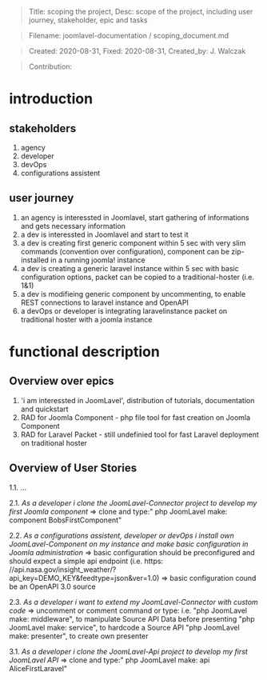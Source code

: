 
> Title:  scoping the project, Desc:   scope of the project, including user journey, stakeholder, epic and tasks

> Filename: joomlavel-documentation / scoping_document.md

> Created: 2020-08-31, Fixed: 2020-08-31, Created_by: J. Walczak

> Contribution: 



# introduction
## stakeholders
1. agency
2. developer
3. devOps
4. configurations assistent

## user journey
1. an agency is interessted in Joomlavel, start gathering of informations and gets necessary information 
2. a dev is interessted in Joomlavel and start to test it
3. a dev is creating first generic component within 5 sec with very slim commands (convention over configuration), component can be zip-installed in a running joomla! instance
4. a dev is creating a generic laravel instance within 5 sec with basic configuration options, packet can be copied to a traditional-hoster (i.e. 1&1)
5. a dev is modifieing generic component by uncommenting, to enable REST connections to laravel instance and OpenAPI
6. a devOps or developer is integrating laravelinstance packet on traditional hoster with a joomla instance

# functional description
## Overview over epics
1. 'i am interessted in JoomLavel', distribution of tutorials, documentation and quickstart
2. RAD for Joomla Component - php file tool for fast creation on Joomla Component
3. RAD for Laravel Packet - still undefinied tool for fast Laravel deployment on traditional hoster

## Overview of User Stories

1.1. ...

2.1. *As a developer i clone the JoomLavel-Connector project to develop my first Joomla component*
=> clone and type:" php JoomLavel make: component BobsFirstComponent"


2.2. *As a configurations assistent, developer or devOps i install own JoomLavel-Component on my instance and make basic configuration in Joomla administration*
=> basic configuration should be preconfigured and should expect a simple api endpoint (i.e. https: //api.nasa.gov/insight_weather/?api_key=DEMO_KEY&feedtype=json&ver=1.0)
=> basic configuration cound be an OpenAPI 3.0 source

2.3. *As a developer i want to extend my JoomLavel-Connector with custom code*
=> uncomment or comment command or type: i.e. 
 "php JoomLavel make: middleware", to manipulate Source API Data before presenting
 "php JoomLavel make: service", to hardcode a Source API
 "php JoomLavel make: presenter", to create own presenter

3.1. *As a developer i clone the JoomLavel-Api project to develop my first JoomLavel API*
=> clone and type:" php JoomLavel make: api AliceFirstLaravel"
